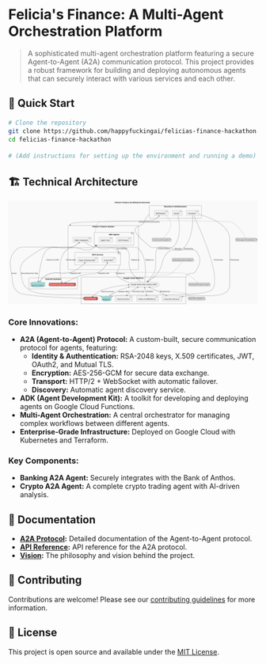 # Felicia's Finance: A Multi-Agent Orchestration Platform

> A sophisticated multi-agent orchestration platform featuring a secure Agent-to-Agent (A2A) communication protocol. This project provides a robust framework for building and deploying autonomous agents that can securely interact with various services and each other.

## 🚀 Quick Start

```bash
# Clone the repository
git clone https://github.com/happyfuckingai/felicias-finance-hackathon.git
cd felicias-finance-hackathon

# (Add instructions for setting up the environment and running a demo)
```

## 🏗️ Technical Architecture

![Architecture Diagram](architecture_diagram.png)

### Core Innovations:

*   **A2A (Agent-to-Agent) Protocol:** A custom-built, secure communication protocol for agents, featuring:
    *   **Identity & Authentication:** RSA-2048 keys, X.509 certificates, JWT, OAuth2, and Mutual TLS.
    *   **Encryption:** AES-256-GCM for secure data exchange.
    *   **Transport:** HTTP/2 + WebSocket with automatic failover.
    *   **Discovery:** Automatic agent discovery service.
*   **ADK (Agent Development Kit):** A toolkit for developing and deploying agents on Google Cloud Functions.
*   **Multi-Agent Orchestration:** A central orchestrator for managing complex workflows between different agents.
*   **Enterprise-Grade Infrastructure:** Deployed on Google Cloud with Kubernetes and Terraform.

### Key Components:

*   **Banking A2A Agent:** Securely integrates with the Bank of Anthos.
*   **Crypto A2A Agent:** A complete crypto trading agent with AI-driven analysis.

## 📖 Documentation

*   **[A2A Protocol](docs/A2A_PROTOCOL.md):** Detailed documentation of the Agent-to-Agent protocol.
*   **[API Reference](docs/API_REFERENCE.md):** API reference for the A2A protocol.
*   **[Vision](docs/VISION.md):** The philosophy and vision behind the project.

## 🤝 Contributing

Contributions are welcome! Please see our [contributing guidelines](CONTRIBUTING.md) for more information.

## 📜 License

This project is open source and available under the [MIT License](LICENSE).

